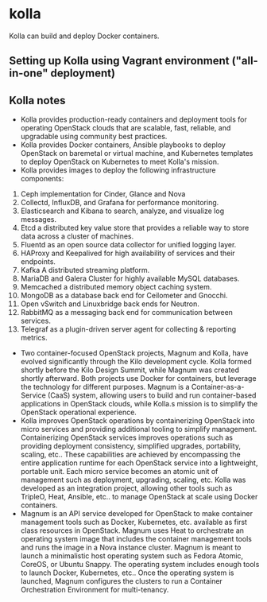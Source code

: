 # kolla
Kolla can build and deploy Docker containers.

## Setting up Kolla using Vagrant environment ("all-in-one" deployment)

## Kolla notes
* Kolla provides production-ready containers and deployment tools for operating OpenStack clouds that are scalable, fast, reliable, and upgradable using community best practices.
* Kolla provides Docker containers, Ansible playbooks to deploy OpenStack on baremetal or virtual machine, and Kubernetes templates to deploy OpenStack on Kubernetes to meet Kolla's mission.
* Kolla provides images to deploy the following infrastructure components:
1. Ceph implementation for Cinder, Glance and Nova
2. Collectd, InfluxDB, and Grafana for performance monitoring.
3. Elasticsearch and Kibana to search, analyze, and visualize log messages.
4. Etcd a distributed key value store that provides a reliable way to store data across a cluster of machines.
5. Fluentd as an open source data collector for unified logging layer.
6. HAProxy and Keepalived for high availability of services and their endpoints.
7. Kafka A distributed streaming platform.
8. MariaDB and Galera Cluster for highly available MySQL databases.
9. Memcached a distributed memory object caching system.
10. MongoDB as a database back end for Ceilometer and Gnocchi.
11. Open vSwitch and Linuxbridge back ends for Neutron.
12. RabbitMQ as a messaging back end for communication between services.
13. Telegraf as a plugin-driven server agent for collecting & reporting metrics.
* Two container-focused OpenStack projects, Magnum and Kolla, have evolved significantly through the Kilo development cycle. Kolla formed shortly before the Kilo Design Summit, while Magnum was created shortly afterward. Both projects use Docker for containers, but leverage the technology for different purposes. Magnum is a Container-as-a-Service (CaaS) system, allowing users to build and run container-based applications in OpenStack clouds, while Kolla.s mission is to simplify the OpenStack operational experience.
* Kolla improves OpenStack operations by containerizing OpenStack into micro services and providing additional tooling to simplify management. Containerizing OpenStack services improves operations such as providing deployment consistency, simplified upgrades, portability, scaling, etc.. These capabilities are achieved by encompassing the entire application runtime for each OpenStack service into a lightweight, portable unit. Each micro service becomes an atomic unit of management such as deployment, upgrading, scaling, etc. Kolla was developed as an integration project, allowing other tools such as TripleO, Heat, Ansible, etc.. to manage OpenStack at scale using Docker containers.
* Magnum is an API service developed for OpenStack to make container management tools such as Docker, Kubernetes, etc. available as first class resources in OpenStack. Magnum uses Heat to orchestrate an operating system image that includes the container management tools and runs the image in a Nova instance cluster. Magnum is meant to launch a minimalistic host operating system such as Fedora Atomic, CoreOS, or Ubuntu Snappy. The operating system includes enough tools to launch Docker, Kubernetes, etc.. Once the operating system is launched, Magnum configures the  clusters to run a Container Orchestration Environment for multi-tenancy.
